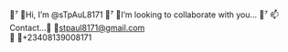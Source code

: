 📌⁷   👋Hi, I’m @sTpAuL8171
📌⁷   👀I’m looking to collaborate with you...
📌⁷   📫Contact...📝   📨stpaul8171@gmail.com       
                  📝    📱+23408139008171
  


